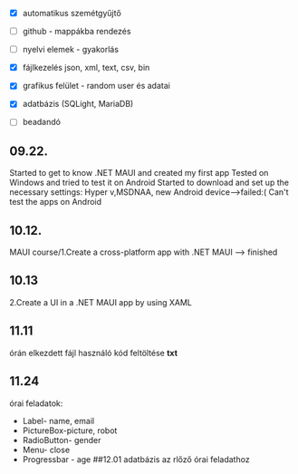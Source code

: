  - [X] automatikus szemétgyűjtő
 - [ ] github - mappákba rendezés
 - [ ] nyelvi elemek - gyakorlás
 - [X] fájlkezelés json, xml, text, csv, bin
 - [X] grafikus felület - random user és adatai
 - [X] adatbázis (SQLight, MariaDB)
 - [ ] beadandó

 
 
 
 ## 09.22.
  Started  to get to know .NET MAUI and created my first app
  Tested on Windows and tried to test it on Android
  Started to download and set up the necessary settings: Hyper v,MSDNAA, new Android device-->failed:( Can't test the apps on Android
## 10.12.
   MAUI course/1.Create a cross-platform app with .NET MAUI --> finished
## 10.13
   2.Create a UI in a .NET MAUI app by using XAML
## 11.11 
   órán elkezdett fájl használó kód feltöltése **txt**
## 11.24
   órai feladatok:
   - Label- name, email
   - PictureBox-picture, robot
   - RadioButton- gender
   - Menu- close
   - Progressbar - age
##12.01
   adatbázis az rlőző órai feladathoz
